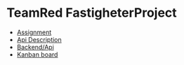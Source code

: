 # TeamRed FastigheterProject
- [Assignment](https://drive.google.com/file/d/1xDFEySEyWnDKW6kfk0n6vcbMGmChDkgi/view)
- [Api Description](https://drive.google.com/file/d/14H_enH7MVmrN-HIl_7DOEMsj5DP05-og/view)
- [Backend/Api](https://github.com/YamatoxD/TeamRedWebApiSolution)
- [Kanban board](https://github.com/EdvinBroman1/FastigheterProject/projects/1)
